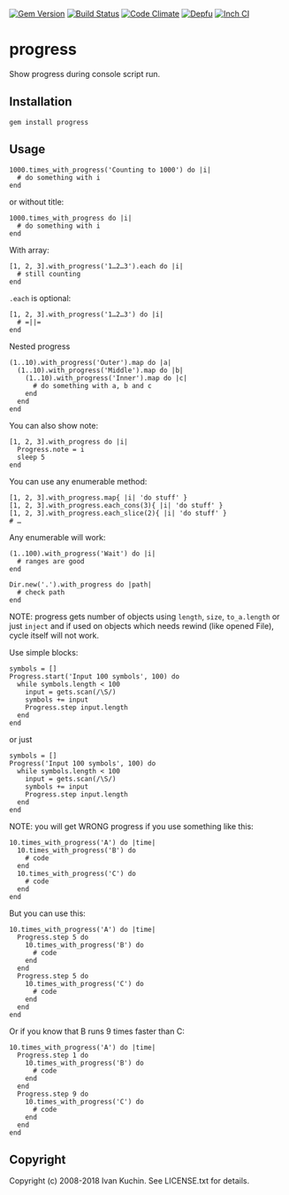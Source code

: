 [![Gem Version](https://img.shields.io/gem/v/progress.svg?style=flat)](https://rubygems.org/gems/progress)
[![Build Status](https://img.shields.io/travis/toy/progress/master.svg?style=flat)](https://travis-ci.org/toy/progress)
[![Code Climate](https://img.shields.io/codeclimate/maintainability/toy/progress.svg?style=flat)](https://codeclimate.com/github/toy/progress)
[![Depfu](https://badges.depfu.com/badges/528142fc3202e4bd89680832bfc713d7/overview.svg)](https://depfu.com/github/toy/progress)
[![Inch CI](https://inch-ci.org/github/toy/progress.svg?branch=master&style=flat)](https://inch-ci.org/github/toy/progress)

# progress

Show progress during console script run.

## Installation

    gem install progress

## Usage

    1000.times_with_progress('Counting to 1000') do |i|
      # do something with i
    end

or without title:

    1000.times_with_progress do |i|
      # do something with i
    end

With array:

    [1, 2, 3].with_progress('1…2…3').each do |i|
      # still counting
    end

`.each` is optional:

    [1, 2, 3].with_progress('1…2…3') do |i|
      # =||=
    end

Nested progress

    (1..10).with_progress('Outer').map do |a|
      (1..10).with_progress('Middle').map do |b|
        (1..10).with_progress('Inner').map do |c|
          # do something with a, b and c
        end
      end
    end

You can also show note:

    [1, 2, 3].with_progress do |i|
      Progress.note = i
      sleep 5
    end

You can use any enumerable method:

    [1, 2, 3].with_progress.map{ |i| 'do stuff' }
    [1, 2, 3].with_progress.each_cons(3){ |i| 'do stuff' }
    [1, 2, 3].with_progress.each_slice(2){ |i| 'do stuff' }
    # …

Any enumerable will work:

    (1..100).with_progress('Wait') do |i|
      # ranges are good
    end

    Dir.new('.').with_progress do |path|
      # check path
    end

NOTE: progress gets number of objects using `length`, `size`, `to_a.length` or just `inject` and if used on objects which needs rewind (like opened File), cycle itself will not work.

Use simple blocks:

    symbols = []
    Progress.start('Input 100 symbols', 100) do
      while symbols.length < 100
        input = gets.scan(/\S/)
        symbols += input
        Progress.step input.length
      end
    end

or just

    symbols = []
    Progress('Input 100 symbols', 100) do
      while symbols.length < 100
        input = gets.scan(/\S/)
        symbols += input
        Progress.step input.length
      end
    end

NOTE: you will get WRONG progress if you use something like this:

    10.times_with_progress('A') do |time|
      10.times_with_progress('B') do
        # code
      end
      10.times_with_progress('C') do
        # code
      end
    end

But you can use this:

    10.times_with_progress('A') do |time|
      Progress.step 5 do
        10.times_with_progress('B') do
          # code
        end
      end
      Progress.step 5 do
        10.times_with_progress('C') do
          # code
        end
      end
    end

Or if you know that B runs 9 times faster than C:

    10.times_with_progress('A') do |time|
      Progress.step 1 do
        10.times_with_progress('B') do
          # code
        end
      end
      Progress.step 9 do
        10.times_with_progress('C') do
          # code
        end
      end
    end

## Copyright

Copyright (c) 2008-2018 Ivan Kuchin. See LICENSE.txt for details.
